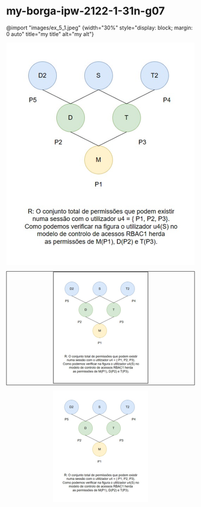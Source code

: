 # my-borga-ipw-2122-1-31n-g07


@import "images/ex_5_1.jpeg" {width="30%" style="display: block; margin: 0 auto" title="my title" alt="my alt"}


![ex5 1](images/ex_5_1.jpeg)


<p align="center" style="border: 1px solid #333;"><img src="images/ex_5_1.jpeg" width="50%" style="border: 2px solid  gray;"></p>

<center><img src="images/ex_5_1.jpeg" width="50%" ></center>